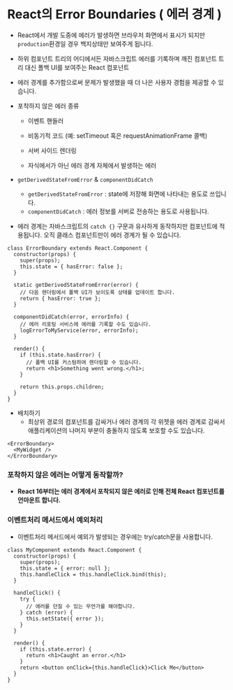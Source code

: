# React의 Error Boundaries ( 에러 경계 )

- React에서 개발 도중에 에러가 발생하면 브라우저 화면에서 표시가 되지만 `production`환경일 경우 백지상태만 보여주게 됩니다.

- 하위 컴포넌트 트리의 어디에서든 자바스크립트 에러를 기록하며 깨진 컴포넌트 트리 대신 폴백 UI를 보여주는 React 컴포넌트

- 에러 경계를 추가함으로써 문제가 발생했을 때 더 나은 사용자 경험을 제공할 수 있습니다.

- 포착하지 않은 에러 종류

  - 이벤트 핸들러
  - 비동기적 코드 (예: setTimeout 혹은 requestAnimationFrame 콜백)

  - 서버 사이드 렌더링
  - 자식에서가 아닌 에러 경계 자체에서 발생하는 에러

- `getDerivedStateFromError` & `componentDidCatch`
  - `getDerivedStateFromError` :  state에 저장해 화면에 나타내는 용도로 쓰입니다.
  - `componentDidCatch` : 에러 정보를 서버로 전송하는 용도로 사용됩니다.
- 에러 경계는 자바스크립트의 `catch {}` 구문과 유사하게 동작하지만 컴포넌트에 적용됩니다. 오직 클래스 컴포넌트만이 에러 경계가 될 수 있습니다.

```react
class ErrorBoundary extends React.Component {
  constructor(props) {
    super(props);
    this.state = { hasError: false };
  }

  static getDerivedStateFromError(error) {
    // 다음 렌더링에서 폴백 UI가 보이도록 상태를 업데이트 합니다.
    return { hasError: true };
  }

  componentDidCatch(error, errorInfo) {
    // 에러 리포팅 서비스에 에러를 기록할 수도 있습니다.
    logErrorToMyService(error, errorInfo);
  }

  render() {
    if (this.state.hasError) {
      // 폴백 UI를 커스텀하여 렌더링할 수 있습니다.
      return <h1>Something went wrong.</h1>;
    }

    return this.props.children; 
  }
}
```

- 배치하기
  - 최상위 경로의 컴포넌트를 감싸거나 에러 경계의 각 위젯을 에러 경계로 감싸서 애플리케이션의 나머지 부분이 충돌하지 않도록 보호할 수도 있습니다.

```react
<ErrorBoundary>
  <MyWidget />
</ErrorBoundary>
```



### 포착하지 않은 에러는 어떻게 동작할까?

- **React 16부터는 에러 경계에서 포착되지 않은 에러로 인해 전체 React 컴포넌트를 언마운트 합니다.**



### 이벤트처리 메서드에서 예외처리

- 이벤트처리 메서드에서 예외가 발생되는 경우에는 try/catch문을 사용합니다.

```react
class MyComponent extends React.Component {
  constructor(props) {
    super(props);
    this.state = { error: null };
    this.handleClick = this.handleClick.bind(this);
  }

  handleClick() {
    try {
      // 에러를 던질 수 있는 무언가를 해야합니다.
    } catch (error) {
      this.setState({ error });
    }
  }

  render() {
    if (this.state.error) {
      return <h1>Caught an error.</h1>
    }
    return <button onClick={this.handleClick}>Click Me</button>
  }
}
```

